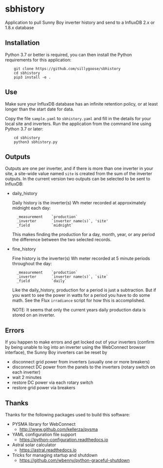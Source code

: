 # sbhistory
Application to pull Sunny Boy inverter history and send to a InfluxDB 2.x or 1.8.x database

## Installation
Python 3.7 or better is required, you can then install the Python requirements for this application:
```
    git clone https://github.com/sillygoose/sbhistory
    cd sbhistory
    pip3 install -e .
```

## Use
Make sure your InfluxDB database has an infinite retention policy, or at least longer than the start date for data.

Copy the file `sample.yaml` to `sbhistory.yaml` and fill in the details for your local site and inverters.  Run the application from the command line using Python 3.7 or later:

```
    cd sbhistory
    python3 sbhistory.py
```

## Outputs
Outputs are one per inverter, and if there is more than one inverter in your site, a site-wide value named `site` is created from the sum of the inverter outputs.  In the current version two outputs can be selected to be sent to InfluxDB:
- daily_history

    Daily history is the inverter(s) Wh meter recorded at approximately midnight each day:

        _measurement    `production`
        _inverter       `inverter name(s)`, 'site'
        _field          `midnight`

    This makes finding the production for a day, month, year, or any period the difference between the two selected records.

- fine_history

    Fine history is the inverter(s) Wh meter recorded at 5 minute periods throughout the day:

        _measurement    `production`
        _inverter       `inverter name(s)`, `site`
        _field          `daily`

    Like the daily_history, production for a period is just a subtraction. But if you want to see the power in watts for a period you have to do some math. See the Flux `irradiance` script for how this is accomplished.

    NOTE: It seems that only the current years daily production data is stored on an inverter.

## Errors
If you happen to make errors and get locked out of your inverters (confirm by being unable to log into an inverter using the WebConnect browser interface), the Sunny Boy inverters can be reset by

- disconnect grid power from inverters (usually one or more breakers)
- disconnect DC power from the panels to the inverters (rotary switch on each inverter)
- wait 2 minutes
- restore DC power via each rotary switch
- restore grid power via breakers

## Thanks
Thanks for the following packages used to build this software:
- PYSMA library for WebConnect
    - http://www.github.com/kellerza/pysma
- YAML configuration file support
    - https://python-configuration.readthedocs.io
- Astral solar calculator
    - https://astral.readthedocs.io
- Tricks for managing startup and shutdown
    - https://github.com/wbenny/python-graceful-shutdown


